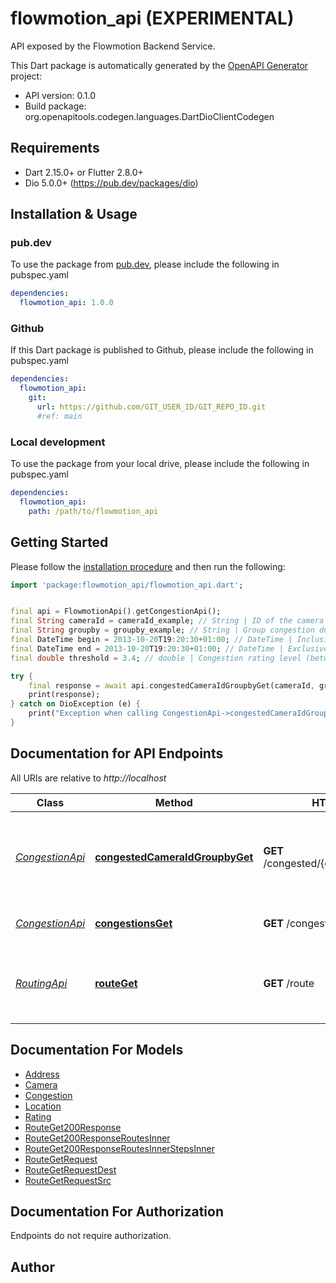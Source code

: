 # flowmotion_api (EXPERIMENTAL)
API exposed by the Flowmotion Backend Service.

This Dart package is automatically generated by the [OpenAPI Generator](https://openapi-generator.tech) project:

- API version: 0.1.0
- Build package: org.openapitools.codegen.languages.DartDioClientCodegen

## Requirements

* Dart 2.15.0+ or Flutter 2.8.0+
* Dio 5.0.0+ (https://pub.dev/packages/dio)

## Installation & Usage

### pub.dev
To use the package from [pub.dev](https://pub.dev), please include the following in pubspec.yaml
```yaml
dependencies:
  flowmotion_api: 1.0.0
```

### Github
If this Dart package is published to Github, please include the following in pubspec.yaml
```yaml
dependencies:
  flowmotion_api:
    git:
      url: https://github.com/GIT_USER_ID/GIT_REPO_ID.git
      #ref: main
```

### Local development
To use the package from your local drive, please include the following in pubspec.yaml
```yaml
dependencies:
  flowmotion_api:
    path: /path/to/flowmotion_api
```

## Getting Started

Please follow the [installation procedure](#installation--usage) and then run the following:

```dart
import 'package:flowmotion_api/flowmotion_api.dart';


final api = FlowmotionApi().getCongestionApi();
final String cameraId = cameraId_example; // String | ID of the camera to retrieve congestion duration for
final String groupby = groupby_example; // String | Group congestion duration by hour or day
final DateTime begin = 2013-10-20T19:20:30+01:00; // DateTime | Inclusive start of the time range (timestamp) to retrieve congestion duration.
final DateTime end = 2013-10-20T19:20:30+01:00; // DateTime | Exclusive end of the time range (timestamp) to retrieve congestion duration.
final double threshold = 3.4; // double | Congestion rating level (between 0 and 1) that is considered \"congested\"

try {
    final response = await api.congestedCameraIdGroupbyGet(cameraId, groupby, begin, end, threshold);
    print(response);
} catch on DioException (e) {
    print("Exception when calling CongestionApi->congestedCameraIdGroupbyGet: $e\n");
}

```

## Documentation for API Endpoints

All URIs are relative to *http://localhost*

Class | Method | HTTP request | Description
------------ | ------------- | ------------- | -------------
[*CongestionApi*](doc/CongestionApi.md) | [**congestedCameraIdGroupbyGet**](doc/CongestionApi.md#congestedcameraidgroupbyget) | **GET** /congested/{camera_id}/{groupby} | Retrieve congestion duration for a specific camera for a given time range.
[*CongestionApi*](doc/CongestionApi.md) | [**congestionsGet**](doc/CongestionApi.md#congestionsget) | **GET** /congestions | Retrieve congestion data
[*RoutingApi*](doc/RoutingApi.md) | [**routeGet**](doc/RoutingApi.md#routeget) | **GET** /route | Retrieve recommended routes between source and destination


## Documentation For Models

 - [Address](doc/Address.md)
 - [Camera](doc/Camera.md)
 - [Congestion](doc/Congestion.md)
 - [Location](doc/Location.md)
 - [Rating](doc/Rating.md)
 - [RouteGet200Response](doc/RouteGet200Response.md)
 - [RouteGet200ResponseRoutesInner](doc/RouteGet200ResponseRoutesInner.md)
 - [RouteGet200ResponseRoutesInnerStepsInner](doc/RouteGet200ResponseRoutesInnerStepsInner.md)
 - [RouteGetRequest](doc/RouteGetRequest.md)
 - [RouteGetRequestDest](doc/RouteGetRequestDest.md)
 - [RouteGetRequestSrc](doc/RouteGetRequestSrc.md)


## Documentation For Authorization

Endpoints do not require authorization.


## Author



